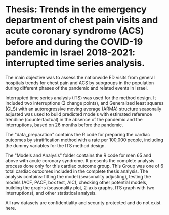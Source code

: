# Thesis: Trends in the emergency department of chest pain visits and acute coronary syndrome (ACS) before and during the COVID-19 pandemic in Israel 2018-2021: interrupted time series analysis.
The main objective was to assess the nationwide ED visits from general hospitals trends for chest pain and ACS by subgroups in the population during different phases of the pandemic and related events in Israel.

Interrupted time series analysis (ITS) was used for the method design. It included two interruptions (2 change points), and Generalized least squares (GLS) with an autoregressive moving average (ARMA) structure seasonally adjusted was used to build predicted models with estimated reference trendline (counterfactual) in the absence of the pandemic and the interruptions, based on 26 months before the pandemic.

The "data_preparation" contains the R code for preparing the cardiac outcomes by stratification method with a rate per 100,000 people, including the dummy variables for the ITS method design. 

The "Models and Analysis" folder contains the R code for men 65 and above with acute coronary syndrome. It presents the complete analysis process done only for this cardiac outcome group. This Group was one of 6 total cardiac outcomes included in the complete thesis analysis.
The analysis contains: fitting the model (seasonality adjusting), testing the models (ACF, PACF, box test, AIC), checking other potential models, building the graphs (seasonality plot, 2-axis graphs, ITS graph with two interruptions), and other statistical analysis.

All raw datasets are confidentiality and security protected and do not exist here. 
